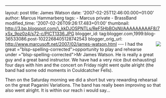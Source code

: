 ---
layout: post
title: James Watson date: '2007-02-25T12:46:00.000+01:00'
author: Marcus Hammarberg
tags: - Marcus
private - BrassBand modified_time: '2007-02-26T09:26:17.483+01:00'
thumbnail:
http://3.bp.blogspot.com/\_kkDJOSPNTLs/ReF5HbBOsNI/AAAAAAAAAF8/7xSx_9pz0z4/s72-c/PICT1336.JPG
blogger_id: tag:blogger.com,1999:blog-36533086.post-1022268405128742543
blogger_orig_url: http://www.marcusoft.net/2007/02/james-watson.html ---
[<img
src="http://3.bp.blogspot.com/_kkDJOSPNTLs/ReF5HbBOsNI/AAAAAAAAAF8/7xSx_9pz0z4/s320/PICT1336.JPG"
id="BLOGGER_PHOTO_ID_5035439026795884754"
style="FLOAT: right; MARGIN: 0px 0px 10px 10px; CURSOR: hand"
data-border="0" />](http://3.bp.blogspot.com/_kkDJOSPNTLs/ReF5HbBOsNI/AAAAAAAAAF8/7xSx_9pz0z4/s1600-h/PICT1336.JPG)I
had the great <span>="blsp-spelling-corrected">opportunity</span> to play and rehearse
under <span>="blsp-spelling-corrected">Mr</span> James Watson. He is really a
great guy and a great band instructor. We have had a very nice (but
exhausting) four days with him and the concert on <span
id="SPELLING_ERROR_2" class="blsp-spelling-corrected">Friday</span>
night went quite alright (the band had some odd moments in <span
id="SPELLING_ERROR_3" class="blsp-spelling-error">Couldcatcher</span>
Fells).

Then on the Saturday morning we did a short but very rewarding rehearsal
on the great Paganini Variations. The band has really been improving so
that also went alright. It is within our reach i would say...
